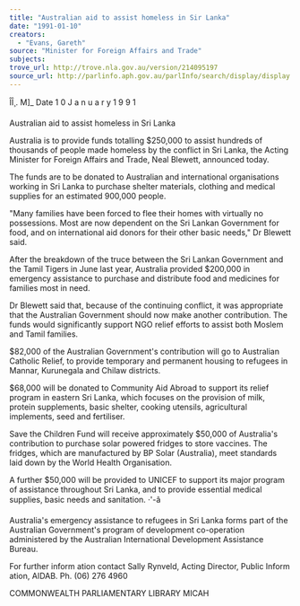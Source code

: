 ```yaml
---
title: "Australian aid to assist homeless in Sir Lanka"
date: "1991-01-10"
creators:
  - "Evans, Gareth"
source: "Minister for Foreign Affairs and Trade"
subjects:
trove_url: http://trove.nla.gov.au/version/214095197
source_url: http://parlinfo.aph.gov.au/parlInfo/search/display/display.w3p;query=Id%3A%22media/pressrel/HPR08000179%22
---
```


 ÎÎ¸. M]_ Date 1 0  J a n u a r y  1 9 9 1

 Australian aid to assist homeless in Sri Lanka

 Australia is to provide funds totalling $250,000 to assist hundreds of thousands of people  made homeless by the conflict in Sri Lanka, the Acting Minister for Foreign Affairs and  Trade, Neal Blewett, announced today.

 The funds are to be donated to Australian and international organisations working in Sri  Lanka to purchase shelter materials, clothing and medical supplies for an estimated  900,000 people.

 "Many families have been forced to flee their homes with virtually no possessions. Most  are now dependent on the Sri Lankan Government for food, and on international aid  donors for their other basic needs," Dr Blewett said.

 After the breakdown of the truce between the Sri Lankan Government and the Tamil  Tigers in June last year, Australia provided $200,000 in emergency assistance to purchase  and distribute food and medicines for families most in need.

 Dr Blewett said that, because of the continuing conflict, it was appropriate that the  Australian Government should now make another contribution. The funds would  significantly support NGO relief efforts to assist both Moslem and Tamil families.

 $82,000 of the Australian Government's contribution will go to Australian Catholic  Relief, to provide temporary and permanent housing to refugees in Mannar, Kurunegala  and Chilaw districts.

 $68,000 will be donated to Community Aid Abroad to support its relief program in  eastern Sri Lanka, which focuses on the provision of milk, protein supplements, basic  shelter, cooking utensils, agricultural implements, seed and fertiliser.

 Save the Children Fund will receive approximately $50,000 of Australia's contribution to  purchase solar powered fridges to store vaccines. The fridges, which are manufactured by  BP Solar (Australia), meet standards laid down by the World Health Organisation.

 A further $50,000 will be provided to UNICEF to support its major program of assistance  throughout Sri Lanka, and to provide essential medical supplies, basic needs and  sanitation. ·'-â 

 Australia's emergency assistance to refugees in Sri Lanka forms part of the Australian  Government's program of development co-operation administered by the Australian  International Development Assistance Bureau.

 For further inform ation contact Sally Rynveld, Acting Director, Public Inform ation, AIDAB. Ph. (06) 276 4960

 COMMONWEALTH  PARLIAMENTARY LIBRARY  MICAH

